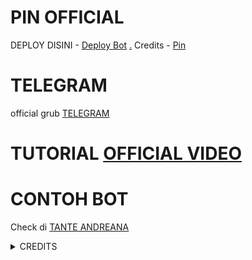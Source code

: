 # PIN OFFICIAL

DEPLOY DISINI - [Deploy Bot]("https://heroku.com/deploy?template=https://github.com/pinz30/GRANDROBOT")
[.](https://heroku.com/deploy)
Credits - [Pin](https://t.me/skiditod)

# TELEGRAM
official grub [TELEGRAM](https://t.me/beergabutria)
# TUTORIAL [OFFICIAL VIDEO](https://youtu.be/JK9cLTDZUR0)

# CONTOH BOT
Check di [TANTE ANDREANA](https://t.me/pinznzbot)

<details>
<summary> CREDITS </summary>
<h1> LEGEND X </h1>
<h1> PROBOY X </h1>
<h1> TEAMLEGEND </h1>
</details>
